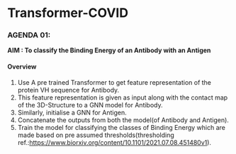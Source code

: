 # Transformer-COVID

### AGENDA 01:
   **AIM : To classify the Binding Energy of an Antibody with an Antigen**
   
   #### Overview
   1. Use A pre trained Transformer to get feature representation of the protein VH sequence for Antibody.
   2. This feature representation is given as input along with the contact map of the    3D-Structure to a GNN model for Antibody.
   3. Similarly, initialise a GNN for Antigen.
   4. Concatenate the outputs from both the model(of Antibody and Antigen). 
   5. Train the model for classifying the classes of Binding Energy which are made based on pre assumed thresholds(thresholding ref.:https://www.biorxiv.org/content/10.1101/2021.07.08.451480v1).

